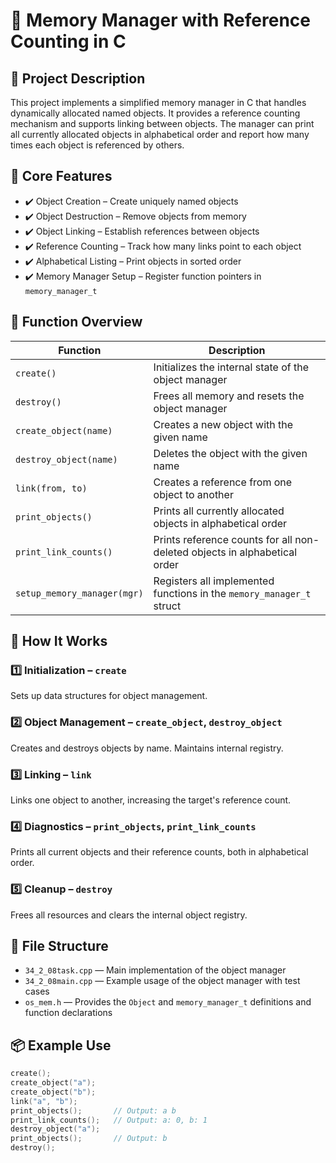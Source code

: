# 📁 Memory Manager with Reference Counting in C

## 📌 Project Description  
This project implements a simplified memory manager in C that handles dynamically allocated named objects. It provides a reference counting mechanism and supports linking between objects. The manager can print all currently allocated objects in alphabetical order and report how many times each object is referenced by others.

## 🔧 Core Features  
- ✔️ Object Creation – Create uniquely named objects  
- ✔️ Object Destruction – Remove objects from memory  
- ✔️ Object Linking – Establish references between objects  
- ✔️ Reference Counting – Track how many links point to each object  
- ✔️ Alphabetical Listing – Print objects in sorted order  
- ✔️ Memory Manager Setup – Register function pointers in `memory_manager_t`

## 📜 Function Overview  

| Function                      | Description                                                                 |
|------------------------------|-----------------------------------------------------------------------------|
| `create()`                   | Initializes the internal state of the object manager                        |
| `destroy()`                  | Frees all memory and resets the object manager                              |
| `create_object(name)`        | Creates a new object with the given name                                    |
| `destroy_object(name)`       | Deletes the object with the given name                                     |
| `link(from, to)`             | Creates a reference from one object to another                              |
| `print_objects()`            | Prints all currently allocated objects in alphabetical order                |
| `print_link_counts()`        | Prints reference counts for all non-deleted objects in alphabetical order   |
| `setup_memory_manager(mgr)`  | Registers all implemented functions in the `memory_manager_t` struct        |

## 🚀 How It Works  

### 1️⃣ Initialization – `create`  
Sets up data structures for object management.

### 2️⃣ Object Management – `create_object`, `destroy_object`  
Creates and destroys objects by name. Maintains internal registry.

### 3️⃣ Linking – `link`  
Links one object to another, increasing the target's reference count.

### 4️⃣ Diagnostics – `print_objects`, `print_link_counts`  
Prints all current objects and their reference counts, both in alphabetical order.

### 5️⃣ Cleanup – `destroy`  
Frees all resources and clears the internal object registry.

## 📎 File Structure  

- `34_2_08task.cpp` — Main implementation of the object manager 
- `34_2_08main.cpp` — Example usage of the object manager with test cases  
- `os_mem.h` — Provides the `Object` and `memory_manager_t` definitions and function declarations  

## 📦 Example Use  

```c
create();
create_object("a");
create_object("b");
link("a", "b");
print_objects();       // Output: a b
print_link_counts();   // Output: a: 0, b: 1
destroy_object("a");
print_objects();       // Output: b
destroy();
